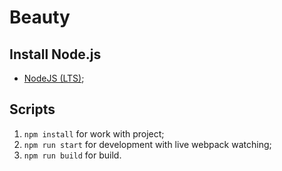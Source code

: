 # Beauty

## Install Node.js

- [NodeJS (LTS)](https://nodejs.org/en/);

## Scripts

1. `npm install` for work with project;
2. `npm run start` for development with live webpack watching;
3. `npm run build` for build.
